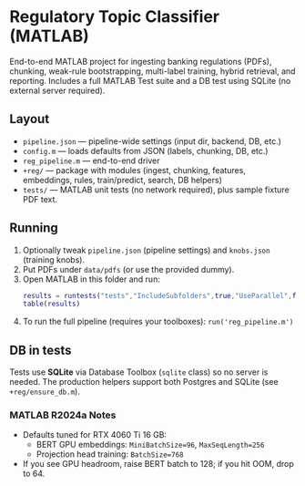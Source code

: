 # Regulatory Topic Classifier (MATLAB)

End-to-end MATLAB project for ingesting banking regulations (PDFs), chunking, weak-rule bootstrapping,
multi-label training, hybrid retrieval, and reporting. Includes a full MATLAB Test suite and a DB
test using SQLite (no external server required).

## Layout
- `pipeline.json` — pipeline-wide settings (input dir, backend, DB, etc.)
- `config.m` — loads defaults from JSON (labels, chunking, DB, etc.)
- `reg_pipeline.m` — end-to-end driver
- `+reg/` — package with modules (ingest, chunking, features, embeddings, rules, train/predict, search, DB helpers)
- `tests/` — MATLAB unit tests (no network required), plus sample fixture PDF text.

## Running
1. Optionally tweak `pipeline.json` (pipeline settings) and `knobs.json` (training knobs).
2. Put PDFs under `data/pdfs` (or use the provided dummy).
3. Open MATLAB in this folder and run:
   ```matlab
   results = runtests("tests","IncludeSubfolders",true,"UseParallel",false);
   table(results)
   ```
4. To run the full pipeline (requires your toolboxes): `run('reg_pipeline.m')`

## DB in tests
Tests use **SQLite** via Database Toolbox (`sqlite` class) so no server is needed.
The production helpers support both Postgres and SQLite (see `+reg/ensure_db.m`).


### MATLAB R2024a Notes
- Defaults tuned for RTX 4060 Ti 16 GB:
  - BERT GPU embeddings: `MiniBatchSize=96`, `MaxSeqLength=256`
  - Projection head training: `BatchSize=768`
- If you see GPU headroom, raise BERT batch to 128; if you hit OOM, drop to 64.
